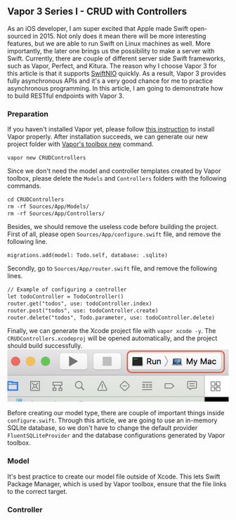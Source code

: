 ## Vapor 3 Series I - CRUD with Controllers
As an iOS developer, I am super excited that Apple made Swift open-sourced in 2015.
Not only does it mean there will be more interesting features, but we are able to run Swift on Linux machines as well.
More importantly, the later one brings us the possibility to make a server with Swift.
Currently, there are couple of different server side Swift frameworks, such as Vapor, Perfect, and Kitura.
The reason why I choose Vapor 3 for this article is that it supports [SwiftNIO](https://github.com/apple/swift-nio) quickly.
As a result, Vapor 3 provides fully asynchronous APIs and it's a very good chance for me to practice asynchronous programming.
In this article, I am going to demonstrate how to build RESTful endpoints with Vapor 3.

### Preparation
If you haven't installed Vapor yet, please follow [this instruction](https://docs.vapor.codes/3.0/install/macos/) to install Vapor properly.
After installation succeeds, we can generate our new project folder with [Vapor's toolbox new](https://docs.vapor.codes/3.0/getting-started/toolbox/#new) command.
```
vapor new CRUDControllers
```
Since we don't need the model and controller templates created by Vapor toolbox, please delete the `Models` and `Controllers` folders with the following commands.
```
cd CRUDControllers
rm -rf Sources/App/Models/
rm -rf Sources/App/Controllers/
```
Besides, we should remove the useless code before building the project.
First of all, please open `Sources/App/configure.swift` file, and remove the following line.
```
migrations.add(model: Todo.self, database: .sqlite)
```
Secondly, go to `Sources/App/router.swift` file, and remove the following lines.
```
// Example of configuring a controller		
let todoController = TodoController()		
router.get("todos", use: todoController.index)		
router.post("todos", use: todoController.create)		
router.delete("todos", Todo.parameter, use: todoController.delete)
```
Finally, we can generate the Xcode project file with `vapor xcode -y`. The `CRUDControllers.xcodeproj` will be opened automatically, and the project should build successfully.
![run_scheme](../Resources/CRUDControllers/run_scheme.png)

Before creating our model type, there are couple of important things inside `configure.swift`.
Through this article, we are going to use an in-memory SQLite database, so we don't have to change the default provider `FluentSQLiteProvider` and the database configurations generated by Vapor toolbox.

### Model
It's best practice to create our model file outside of Xcode.
This lets Swift Package Manager, which is used by Vapor toolbox, ensure that the file links to the correct target.

### Controller
